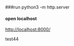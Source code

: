 ###run
	python3 -m http.server
	
#### open localhost

[http://localhost:8000/](http://localhost:8000/) 


test44
